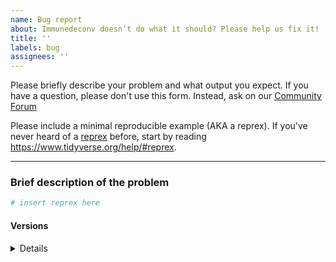```yaml
---
name: Bug report
about: Immunedeconv doesn’t do what it should? Please help us fix it!
title: ''
labels: bug
assignees: ''
---
```


Please briefly describe your problem and what output you expect. If you have a question, please don't use this form. 
Instead, ask on our [Community Forum](https://github.com/icbi-lab/immunedeconv/discussions) 

Please include a minimal reproducible example (AKA a reprex). If you've never heard of a [reprex](http://reprex.tidyverse.org/) before, start by reading <https://www.tidyverse.org/help/#reprex>.

---

### Brief description of the problem

```r
# insert reprex here
```


#### Versions

<details>

[Paste the output of `sessionInfo()` leaving a blank line after the details tag]

</details>

